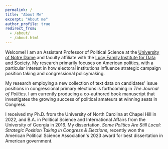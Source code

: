 ```yaml
---
permalink: /
title: "About Me"
excerpt: "About me"
author_profile: true
redirect_from: 
  - /about/
  - /about.html
---
```


Welcome! I am an Assistant Professor of Political Science at the [University of Notre Dame](https://politicalscience.nd.edu/) and faculty affiliate with the [Lucy Family Institute for Data and Society](https://lucyinstitute.nd.edu/). My research primarily focuses on American politics, with a particular interest in how electoral institutions influence strategic campaign position taking and congressional policymaking. 

My research employing a new collection of text data on candidates' issue positions in congressional primary elections is forthcoming in *The Journal of Politics*. I am currently producing a co-authored book manuscript that investigates the growing success of political amateurs at winning seats in Congress. 

I received my Ph.D. from the University of North Carolina at Chapel Hill in 2022, and B.A. in Political Science and International Affairs from the University of Georgia in 2016. My dissertation, *Some Politics Are Still Local: Strategic Position Taking in Congress & Elections*, recently won the American Political Science Association's 2023 award for best dissertation in American government.

